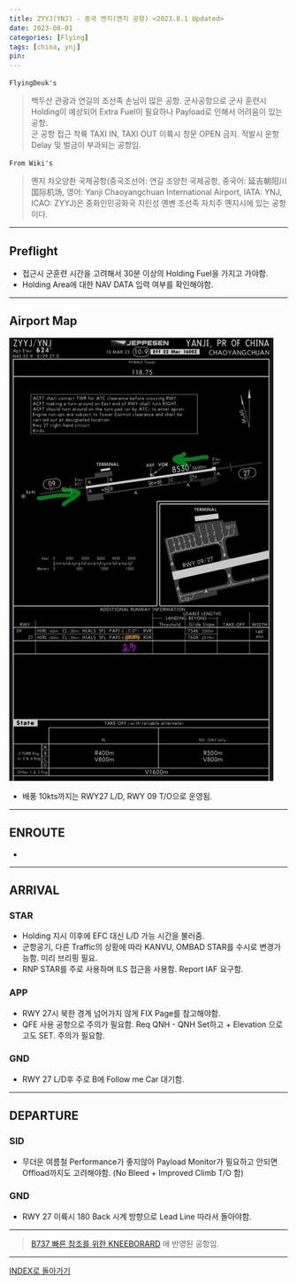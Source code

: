 ```yaml
---
title: ZYYJ(YNJ) - 중국 옌지(옌지 공항) <2023.8.1 Updated>
date: 2023-08-01
categories: [Flying]
tags: [china, ynj]
pin:
---
```


`FlyingDeuk's`
> 백두산 관광과 연길의 조선족 손님이 많은 공항. 군사공항으로 군사 훈련시 Holding이 예상되어 Extra Fuel이 필요하나 Payload로 인해서 어려움이 있는 공항. <br>
군 공항 접근 착륙 TAXI IN, TAXI OUT 이륙시 창문 OPEN 금지. 적발시 운항 Delay 및 벌금이 부과되는 공항임. 

`From Wiki's`
> 옌지 차오양촨 국제공항(중국조선어: 연길 조양천 국제공항, 중국어: 延吉朝阳川国际机场, 영어: Yanji Chaoyangchuan International Airport, IATA: YNJ, ICAO: ZYYJ)은 중화인민공화국 지린성 옌볜 조선족 자치주 옌지시에 있는 공항이다.

--------

## Preflight
- 접근시 군훈련 시간을 고려해서 30분 이상의 Holding Fuel을 가지고 가야함. 
- Holding Area에 대한 NAV DATA 입력 여부를 확인해야함. 

---------

## Airport Map
![ynj](/img/flying/airport/ynj_ap.jpg)
- 배풍 10kts까지는 RWY27 L/D, RWY 09 T/O으로 운영됨. 


------------

## ENROUTE
- 

--------

## ARRIVAL
### STAR
- Holding 지시 이후에 EFC 대신 L/D 가능 시간을 불러줌. 
- 군항공기, 다른 Traffic의 상황에 따라 KANVU, OMBAD STAR를 수시로 변경가능함. 미리 브리핑 필요. 
- RNP STAR를 주로 사용하며 ILS 접근을 사용함. Report IAF 요구함. 

### APP
- RWY 27시 북한 경계 넘어가지 않게 FIX Page를 참고해야함. 
- QFE 사용 공항으로 주의가 필요함. Req QNH - QNH Set하고 + Elevation 으로 고도 SET. 주의가 필요함. 


### GND
- RWY 27 L/D후 주로 B에 Follow me Car 대기함. 


-------

## DEPARTURE
### SID
- 무더운 여름철 Performance가 좋지않아 Payload Monitor가 필요하고 안되면 Offload까지도 고려해야함. (No Bleed + Improved Climb T/O 함)

### GND
- RWY 27 이륙시 180 Back 시계 방향으로 Lead Line 따라서 돌아야함.  



----

> [B737 빠른 참조를 위한 KNEEBORARD](/posts/B737-kneeboard/) 에 반영된 공항임. 

-------


[INDEX로 돌아가기](/posts/KoreaJapanChina/)

